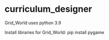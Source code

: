 # curriculum_designer

Grid_World uses python 3.9

Install libraries for Grid_World:
pip install pygame
